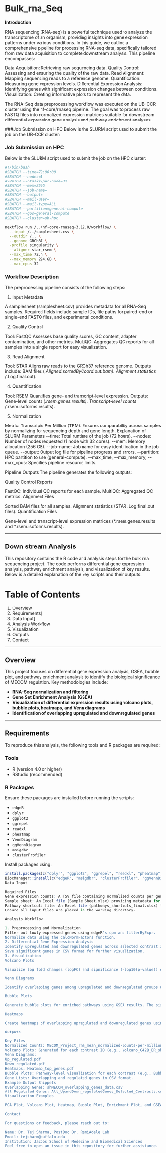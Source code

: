 # Bulk_rna_Seq

**Introduction**

RNA sequencing (RNA-seq) is a powerful technique used to analyze the transcriptome of an organism, providing insights into gene expression patterns under various conditions. In this guide, we outline a comprehensive pipeline for processing RNA-seq data, specifically tailored from raw data acquisition to complete downstream analysis. This pipeline encompasses:

Data Acquisition: Retrieving raw sequencing data.
Quality Control: Assessing and ensuring the quality of the raw data.
Read Alignment: Mapping sequencing reads to a reference genome.
Quantification: Measuring gene expression levels.
Differential Expression Analysis: Identifying genes with significant expression changes between conditions.
Visualization: Creating informative plots to represent the data.


The RNA-Seq data preprocessing workflow was executed on the UB-CCR cluster using the nf-core/rnaseq pipeline. The goal was to process raw FASTQ files into normalized expression matrices suitable for downstream differential expression gene analysis and pathway enrichment analyses.

###Job Submission on HPC
Below is the SLURM script used to submit the job on the UB-CCR cluster:

### Job Submission on HPC

Below is the SLURM script used to submit the job on the HPC cluster:

```bash
#!/bin/bash
#SBATCH --time=72:00:00
#SBATCH --nodes=1
#SBATCH --ntasks-per-node=32
#SBATCH --mem=256G
#SBATCH --job-name=
#SBATCH --output=
#SBATCH --mail-user=
#SBATCH --mail-type=ALL
#SBATCH --partition=general-compute
#SBATCH --qos=general-compute
#SBATCH --cluster=ub-hpc

nextflow run /../nf-core-rnaseq-3.12.0/workflow/ \
  --input /../samplesheet.csv \
  --outdir /.. \
  --genome GRCh37 \
  -profile singularity \
  --aligner star_rsem \
  --max_time 72.h \
  --max_memory 224.GB \
  --max_cpus 32

```

### Workflow Description

The preprocessing pipeline consists of the following steps:

1. Input Metadata

A samplesheet (samplesheet.csv) provides metadata for all RNA-Seq samples.
Required fields include sample IDs, file paths for paired-end or single-end FASTQ files, and experimental conditions.

2. Quality Control

Tool: FastQC
Assesses base quality scores, GC content, adapter contamination, and other metrics.
MultiQC: Aggregates QC reports for all samples into a single report for easy visualization.

3. Read Alignment

Tool: STAR
Aligns raw reads to the GRCh37 reference genome.
Outputs include:
BAM files (*.Aligned.sortedByCoord.out.bam).
Alignment statistics (*.Log.final.out).

4. Quantification

Tool: RSEM
Quantifies gene- and transcript-level expression.
Outputs:
Gene-level counts (*.rsem.genes.results).
Transcript-level counts (*.rsem.isoforms.results).

5. Normalization

Metric: Transcripts Per Million (TPM).
Ensures comparability across samples by normalizing for sequencing depth and gene length.
Explanation of SLURM Parameters
--time: Total runtime of the job (72 hours).
--nodes: Number of nodes requested (1 node with 32 cores).
--mem: Memory allocation (256 GB).
--job-name: Job name for easy identification in the job queue.
--output: Output log file for pipeline progress and errors.
--partition: HPC partition to use (general-compute).
--max_time, --max_memory, --max_cpus: Specifies pipeline resource limits.

Pipeline Outputs
The pipeline generates the following outputs:

Quality Control Reports

FastQC: Individual QC reports for each sample.
MultiQC: Aggregated QC metrics.
Alignment Files

Sorted BAM files for all samples.
Alignment statistics (STAR .Log.final.out files).
Quantification Files

Gene-level and transcript-level expression matrices (*.rsem.genes.results and *.rsem.isoforms.results).
***
## Down stream Analysis

This repository contains the R code and analysis steps for the bulk rna sequencing project. The code performs differential gene expression analysis, pathway enrichment analysis, and visualization of key results. Below is a detailed explanation of the key scripts and their outputs.

# Table of Contents
1. Overview
2. Requirements]
3. Data Input]
4. Analysis Workflow
5. Visualization
6. Outputs
7. Contact

---

## Overview
This project focuses on differential gene expression analysis, GSEA, bubble plot, and pathway enrichment analysis to identify the biological significance of MECOM regulation. Key methodologies include:
- **RNA-Seq normalization and filtering**
- **Gene Set Enrichment Analysis (GSEA)**
- **Visualization of differential expression results using volcano plots, bubble plots, heatmaps, and Venn diagrams**
- **Identification of overlapping upregulated and downregulated genes**

---

## Requirements
To reproduce this analysis, the following tools and R packages are required:

### Tools
- R (version 4.0 or higher)
- RStudio (recommended)

### R Packages
Ensure these packages are installed before running the scripts:
- `edgeR`
- `dplyr`
- `ggplot2`
- `ggrepel`
- `readxl`
- `pheatmap`
- `VennDiagram`
- `ggVennDiagram`
- `msigdbr`
- `clusterProfiler`

Install packages using:
```r
install.packages(c("dplyr", "ggplot2", "ggrepel", "readxl", "pheatmap", "VennDiagram"))
BiocManager::install(c("edgeR", "msigdbr", "clusterProfiler", "ggVennDiagram"))
Data Input

Required Files
Gene expression counts: A TSV file containing normalized counts per gene.
Sample sheet: An Excel file (Sample_Sheet.xlsx) providing metadata for samples.
Pathway shortcuts file: An Excel file (pathways_shortcuts_final.xlsx) linking pathway names with abbreviations.
Ensure all input files are placed in the working directory.

Analysis Workflow

1. Preprocessing and Normalization
Filter out lowly expressed genes using edgeR's cpm and filterByExpr.
Normalize data using the calcNormFactors function.
2. Differential Gene Expression Analysis
Identify upregulated and downregulated genes across selected contrast IDs.
Save significant genes in CSV format for further visualization.
3. Visualization
Volcano Plots

Visualize log fold changes (logFC) and significance (-log10(p-value)) of genes for each contrast using ggplot2.

Venn Diagrams

Identify overlapping genes among upregulated and downregulated groups using ggVennDiagram and VennDiagram.

Bubble Plots

Generate bubble plots for enriched pathways using GSEA results. The size of bubbles represents significance, and colors indicate normalized enrichment scores (NES).

Heatmaps

Create heatmaps of overlapping upregulated and downregulated genes using pheatmap.

Outputs

Key Files
Normalized Counts: MECOM_Project_rna_mean_normalized-counts-per-million.csv
Volcano Plots: Generated for each contrast ID (e.g., Volcano_C42B_ER_shMECOM_v_control.pdf).
Venn Diagrams:
Up_regulated.pdf
Down_regulated.pdf
Heatmaps: Heatmap_top_genes.pdf
Bubble Plots: Pathway-level visualization for each contrast (e.g., Bubble_Plot_for_LREX_shMECOM_v_control.pdf).
Gene Lists: Overlapping and regulated genes in CSV format.
Example Output Snippets
Overlapping Genes: shMECOM_overlapping_genes_data.csv
All Regulated Genes: All_UpandDown_regulatedGenes_Selected_Contrasts.csv
Visualization Examples

PCA Plot, Volcano Plot, Heatmap, Bubble Plot, Enrichment Plot, and GSEA plot

Contact

For questions or feedback, please reach out to:

Name: Dr. Tej Sharma, PostDoc Dr. RemiAdele Lab 
Email: tejsharm@buffalo.edu
Institution: Jacobs School of Medecine and Biomedical Sciences
Feel free to open an issue in this repository for further assistance.
